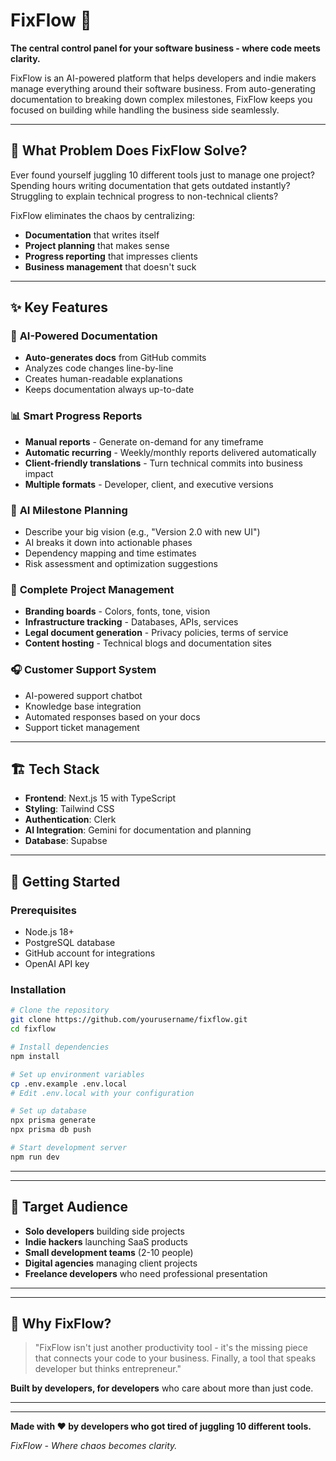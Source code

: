 # FixFlow 🚀

**The central control panel for your software business - where code meets clarity.**

FixFlow is an AI-powered platform that helps developers and indie makers manage everything around their software business. From auto-generating documentation to breaking down complex milestones, FixFlow keeps you focused on building while handling the business side seamlessly.

---

## 🎯 What Problem Does FixFlow Solve?

Ever found yourself juggling 10 different tools just to manage one project? Spending hours writing documentation that gets outdated instantly? Struggling to explain technical progress to non-technical clients? 

FixFlow eliminates the chaos by centralizing:
- **Documentation** that writes itself
- **Project planning** that makes sense
- **Progress reporting** that impresses clients
- **Business management** that doesn't suck

---

## ✨ Key Features

### 🤖 **AI-Powered Documentation**
- **Auto-generates docs** from GitHub commits
- Analyzes code changes line-by-line
- Creates human-readable explanations
- Keeps documentation always up-to-date

### 📊 **Smart Progress Reports**
- **Manual reports** - Generate on-demand for any timeframe
- **Automatic recurring** - Weekly/monthly reports delivered automatically
- **Client-friendly translations** - Turn technical commits into business impact
- **Multiple formats** - Developer, client, and executive versions

### 🎯 **AI Milestone Planning**
- Describe your big vision (e.g., "Version 2.0 with new UI")
- AI breaks it down into actionable phases
- Dependency mapping and time estimates
- Risk assessment and optimization suggestions

### 🎨 **Complete Project Management**
- **Branding boards** - Colors, fonts, tone, vision
- **Infrastructure tracking** - Databases, APIs, services
- **Legal document generation** - Privacy policies, terms of service
- **Content hosting** - Technical blogs and documentation sites

### 🎧 **Customer Support System**
- AI-powered support chatbot
- Knowledge base integration
- Automated responses based on your docs
- Support ticket management

---

## 🏗️ Tech Stack

- **Frontend**: Next.js 15 with TypeScript
- **Styling**: Tailwind CSS
- **Authentication**: Clerk
- **AI Integration**: Gemini for documentation and planning
- **Database**: Supabse
---

## 🚀 Getting Started

### Prerequisites
- Node.js 18+
- PostgreSQL database
- GitHub account for integrations
- OpenAI API key

### Installation

```bash
# Clone the repository
git clone https://github.com/yourusername/fixflow.git
cd fixflow

# Install dependencies
npm install

# Set up environment variables
cp .env.example .env.local
# Edit .env.local with your configuration

# Set up database
npx prisma generate
npx prisma db push

# Start development server
npm run dev
```

--- 

<!--
## 🛣️ Roadmap

### Phase 1 (MVP) ✅
- [ ] GitHub integration
- [ ] Basic AI documentation
- [x] Project management dashboard
- [x] User authentication

### Phase 2 (Current) 🔄
- [ ] AI milestone planning
- [ ] Advanced report generation
- [ ] Customer support system
- [ ] Legal document generation

### Phase 3 (Future) 📋
- [ ] Mobile app
- [ ] Advanced integrations (Vercel, Supabase)
- [ ] Team collaboration features
- [ ] Analytics and insights
-->
---

## 🎯 Target Audience

- **Solo developers** building side projects
- **Indie hackers** launching SaaS products
- **Small development teams** (2-10 people)
- **Digital agencies** managing client projects
- **Freelance developers** who need professional presentation

---

<!--
## 🔗 Links

- **Website**: [fixflow.dev](https://fixflow.dev) (Coming Soon)
- **Documentation**: [docs.fixflow.dev](https://docs.fixflow.dev) (Coming Soon)
- **Twitter**: [@FixFlowApp](https://twitter.com/FixFlowApp) (Coming Soon)
- **Discord**: [Join our community](https://discord.gg/fixflow) (Coming Soon)
-->
---

## 🌟 Why FixFlow?

> "FixFlow isn't just another productivity tool - it's the missing piece that connects your code to your business. Finally, a tool that speaks developer but thinks entrepreneur."

**Built by developers, for developers** who care about more than just code.

---
<!--
## 📞 Support

- **Email**: support@fixflow.dev
- **GitHub Issues**: [Report bugs or request features](https://github.com/yourusername/fixflow/issues)
- **Discord**: [Join our community](https://discord.gg/fixflow)
-->

---

**Made with ❤️ by developers who got tired of juggling 10 different tools.**

*FixFlow - Where chaos becomes clarity.*
